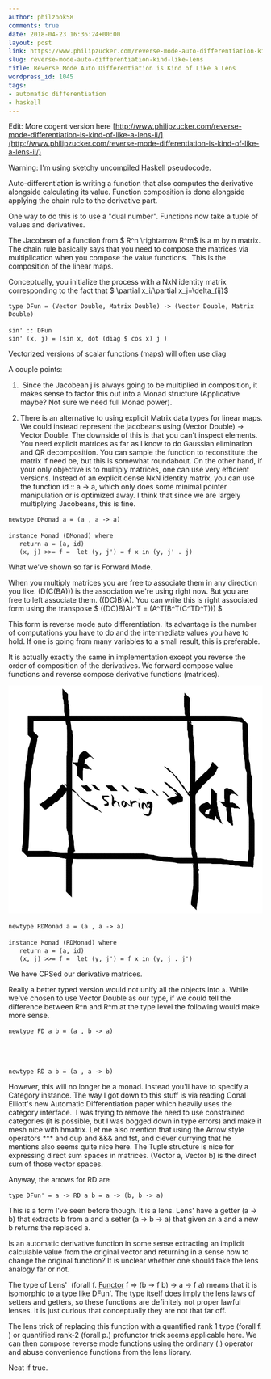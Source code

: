 ```yaml
---
author: philzook58
comments: true
date: 2018-04-23 16:36:24+00:00
layout: post
link: https://www.philipzucker.com/reverse-mode-auto-differentiation-kind-like-lens/
slug: reverse-mode-auto-differentiation-kind-like-lens
title: Reverse Mode Auto Differentiation is Kind of Like a Lens
wordpress_id: 1045
tags:
- automatic differentiation
- haskell
---
```


Edit: More cogent version here [http://www.philipzucker.com/reverse-mode-differentiation-is-kind-of-like-a-lens-ii/](http://www.philipzucker.com/reverse-mode-differentiation-is-kind-of-like-a-lens-ii/)

Warning: I'm using sketchy uncompiled Haskell pseudocode.

Auto-differentiation is writing a function that also computes the derivative alongside calculating its value. Function composition is done alongside applying the chain rule to the derivative part.

One way to do this is to use a "dual number". Functions now take a tuple of values and derivatives.

The Jacobean of a function from $ R^n \rightarrow R^m$ is a m by n matrix. The chain rule basically says that you need to compose the matrices via multiplication when you compose the value functions.  This is the composition of the linear maps.

Conceptually, you initialize the process with a NxN identity matrix corresponding to the fact that $ \partial x_i/\partial x_j=\delta_{ij}$

    
    type DFun = (Vector Double, Matrix Double) -> (Vector Double, Matrix Double)
    
    sin' :: DFun
    sin' (x, j) = (sin x, dot (diag $ cos x) j )


Vectorized versions of scalar functions (maps) will often use diag

A couple points:



 	
  1.  Since the Jacobean j is always going to be multiplied in composition, it makes sense to factor this out into a Monad structure (Applicative maybe? Not sure we need full Monad power).

 	
  2. There is an alternative to using explicit Matrix data types for linear maps. We could instead represent the jacobeans using (Vector Double) -> Vector Double. The downside of this is that you can't inspect elements. You need explicit matrices as far as I know to do Gaussian elimination and QR decomposition. You can sample the function to reconstitute the matrix if need be, but this is somewhat roundabout. On the other hand, if your only objective is to multiply matrices, one can use very efficient versions. Instead of an explicit dense NxN identity matrix, you can use the function id :: a -> a, which only does some minimal pointer manipulation or is optimized away. I think that since we are largely multiplying Jacobeans, this is fine.



    
    newtype DMonad a = (a , a -> a)
    
    instance Monad (DMonad) where
       return a = (a, id)
       (x, j) >>= f =  let (y, j') = f x in (y, j' . j)




What we've shown so far is Forward Mode.

When you multiply matrices you are free to associate them in any direction you like. (D(C(BA))) is the association we're using right now. But you are free to left associate them. ((DC)B)A). You can write this is right associated form using the transpose $ ((DC)B)A)^T = (A^T(B^T(C^TD^T))) $

This form is reverse mode auto differentiation. Its advantage is the number of computations you have to do and the intermediate values you have to hold. If one is going from many variables to a small result, this is preferable.

It is actually exactly the same in implementation except you reverse the order of composition of the derivatives. We forward compose value functions and reverse compose derivative functions (matrices).

[![drawing-2](/assets/Drawing-2.png)](/assets/Drawing-2.png)

    
    newtype RDMonad a = (a , a -> a)
    
    instance Monad (RDMonad) where
       return a = (a, id)
       (x, j) >>= f =  let (y, j') = f x in (y, j . j')


We have CPSed our derivative matrices.

Really a better typed version would not unify all the objects into `a`. While we've chosen to use Vector Double as our type, if we could tell the difference between R^n and R^m at the type level the following would make more sense.

    
    newtype FD a b = (a , b -> a)



    
    newtype RD a b = (a , a -> b)


However, this will no longer be a monad. Instead you'll have to specify a Category instance. The way I got down to this stuff is via reading Conal Elliott's new Automatic Differentiation paper which heavily uses the category interface.  I was trying to remove the need to use constrained categories (it is possible, but I was bogged down in type errors) and make it mesh nice with hmatrix. Let me also mention that using the Arrow style operators *** and dup and &&& and fst, and clever currying that he mentions also seems quite nice here. The Tuple structure is nice for expressing direct sum spaces in matrices. (Vector a, Vector b) is the direct sum of those vector spaces.

Anyway, the arrows for RD are

    
    type DFun' = a -> RD a b = a -> (b, b -> a)


This is a form I've seen before though. It is a lens. Lens' have a getter (a -> b) that extracts b from a and a setter (a -> b -> a) that given an a and a new b returns the replaced a.

Is an automatic derivative function in some sense extracting an implicit calculable value from the original vector and returning in a sense how to change the original function? It is unclear whether one should take the lens analogy far or not.

The type of Lens'  (forall f. [Functor](https://hackage.haskell.org/package/base-4.10.1.0/docs/Data-Functor.html#t:Functor) f => (b -> f b) -> a -> f a) means that it is isomorphic to a type like DFun'. The type itself does imply the lens laws of setters and getters, so these functions are definitely not proper lawful lenses. It is just curious that conceptually they are not that far off.

The lens trick of replacing this function with a quantified rank 1 type (forall f. ) or quantified rank-2 (forall p.) profunctor trick seems applicable here. We can then compose reverse mode functions using the ordinary (.) operator and abuse convenience functions from the lens library.

Neat if true.




